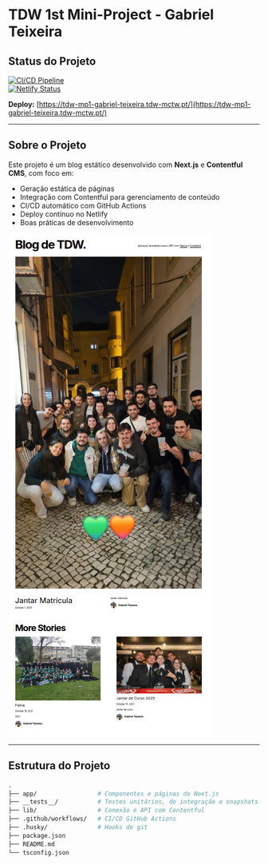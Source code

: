 # TDW 1st Mini-Project - Gabriel Teixeira

## Status do Projeto

[![CI/CD Pipeline](https://github.com/GabrielTeixei/tdw-mp1-Gabriel-Teixeira/actions/workflows/ci-cd.yml/badge.svg)](https://github.com/GabrielTeixei/tdw-mp1-Gabriel-Teixeira/actions/workflows/ci-cd.yml)  
[![Netlify Status](https://api.netlify.com/api/v1/badges/e39a2055-a018-4963-a4ba-d4402eb1fd7e/deploy-status)](https://tdw-mp1-gabriel-teixeira.tdw-mctw.pt/)

**Deploy:** [https://tdw-mp1-gabriel-teixeira.tdw-mctw.pt/](https://tdw-mp1-gabriel-teixeira.tdw-mctw.pt/)

---

## Sobre o Projeto

Este projeto é um blog estático desenvolvido com **Next.js** e **Contentful CMS**, com foco em:

- Geração estática de páginas
- Integração com Contentful para gerenciamento de conteúdo
- CI/CD automático com GitHub Actions
- Deploy contínuo no Netlify
- Boas práticas de desenvolvimento

![Blog Screenshot](readme_assets/Blog.png)

---

## Estrutura do Projeto

```bash
.
├── app/                 # Componentes e páginas do Next.js
├── __tests__/           # Testes unitários, de integração e snapshots
├── lib/                 # Conexão e API com Contentful
├── .github/workflows/   # CI/CD GitHub Actions
├── .husky/              # Hooks de git
├── package.json
├── README.md
└── tsconfig.json
